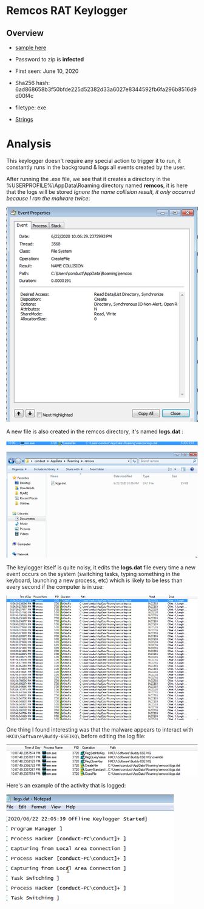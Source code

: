 # Remcos RAT Keylogger

## Overview
* [sample here](https://bazaar.abuse.ch/sample/6ad868658b3f50bfde225d52382d33a6027e8344592fb6fa296b8516d9d00f4c/) 

* Password to zip is **infected**

* First seen: June 10, 2020

* Sha256 hash: 6ad868658b3f50bfde225d52382d33a6027e8344592fb6fa296b8516d9d00f4c

* filetype: exe

* [Strings](https://pastebin.com/raw/vr15q8rZ)


# Analysis

This keylogger doesn't require any special action to trigger it to run, it constantly runs in the background & logs all events created by the user.

After running the .exe file, we see that it creates a directory in the %USERPROFILE%\AppData\Roaming directory named **remcos**, it is here that the logs will be stored *Ignore the name collision result, it only occurred because I ran the malware twice*:
 
![](/pic-set2/img1.png)

A new file is also created in the remcos directory, it's named **logs.dat** :

![](/pic-set2/img2.png)

![](/pic-set2/img3.png)

The keylogger itself is quite noisy, it edits the **logs.dat** file every time a new event occurs on the system (switching tasks, typing something in the keyboard, launching a new process, etc) which is likely to be less than every second if the computer is in use:

![](/pic-set2/img4.png)

One thing I found interesting was that the malware appears to interact with `HKCU\Software\Buddy-6SE1KQ\` before editing the log file:

![](/pic-set2/img5.png)

Here's an example of the activity that is logged:

![](/pic-set2/img6.png)
